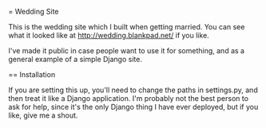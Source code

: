 = Wedding Site

This is the wedding site which I built when getting married. You can
see what it looked like at http://wedding.blankpad.net/ if you like.

I've made it public in case people want to use it for something, and
as a general example of a simple Django site.

== Installation

If you are setting this up, you'll need to change the paths in settings.py,
and then treat it like a Django application. I'm probably not the best person
to ask for help, since it's the only Django thing I have ever deployed, but
if you like, give me a shout.
